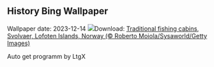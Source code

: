 ## History Bing Wallpaper
Wallpaper date: 2023-12-14
![](https://www.bing.com/th?id=OHR.LofotenRorbu_EN-CA0505973846_UHD.jpg&w=1000)Download: [Traditional fishing cabins, Svolvaer, Lofoten Islands, Norway (© Roberto Moiola/Sysaworld/Getty Images)](https://www.bing.com/th?id=OHR.LofotenRorbu_EN-CA0505973846_UHD.jpg)

Auto get programm by LtgX
